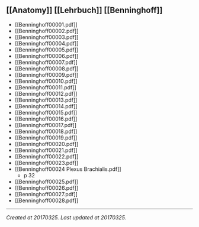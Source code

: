  [[Anatomy]] [[Lehrbuch]] [[Benninghoff]] 
---
- [[Benninghoff00001.pdf]]
- [[Benninghoff00002.pdf]]
- [[Benninghoff00003.pdf]]
- [[Benninghoff00004.pdf]]
- [[Benninghoff00005.pdf]]
- [[Benninghoff00006.pdf]]
- [[Benninghoff00007.pdf]]
- [[Benninghoff00008.pdf]]
- [[Benninghoff00009.pdf]]
- [[Benninghoff00010.pdf]]
- [[Benninghoff00011.pdf]]
- [[Benninghoff00012.pdf]]
- [[Benninghoff00013.pdf]]
- [[Benninghoff00014.pdf]]
- [[Benninghoff00015.pdf]]
- [[Benninghoff00016.pdf]]
- [[Benninghoff00017.pdf]]
- [[Benninghoff00018.pdf]]
- [[Benninghoff00019.pdf]]
- [[Benninghoff00020.pdf]]
- [[Benninghoff00021.pdf]]
- [[Benninghoff00022.pdf]]
- [[Benninghoff00023.pdf]]
- [[Benninghoff00024 Plexus Brachialis.pdf]]
	- p 32
- [[Benninghoff00025.pdf]]
- [[Benninghoff00026.pdf]]
- [[Benninghoff00027.pdf]]
- [[Benninghoff00028.pdf]]
---
_Created at 20170325._
_Last updated at 20170325._